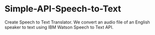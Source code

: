 # Simple-API-Speech-to-Text
Create Speech to Text Translator. We convert an audio file of an English speaker to text using IBM Watson Speech to Text API. 
